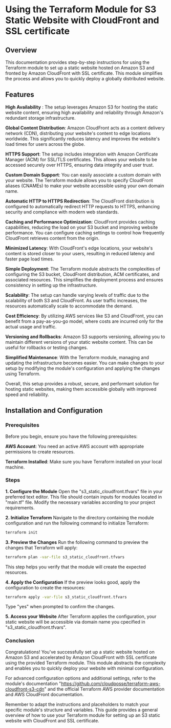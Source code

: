# Using the Terraform Module for S3 Static Website with CloudFront and SSL certificate

## Overview

This documentation provides step-by-step instructions for using the Terraform module to set up a static website hosted on Amazon S3 and fronted by Amazon CloudFront with SSL certificate. This module simplifies the process and allows you to quickly deploy a globally distributed website.

## Features

**High Availability** : The setup leverages Amazon S3 for hosting the static website content, ensuring high availability and reliability through Amazon's redundant storage infrastructure.

**Global Content Distribution**: Amazon CloudFront acts as a content delivery network (CDN), distributing your website's content to edge locations worldwide. This significantly reduces latency and improves the website's load times for users across the globe.

**HTTPS Support**: The setup includes integration with Amazon Certificate Manager (ACM) for SSL/TLS certificates. This allows your website to be accessed securely over HTTPS, ensuring data integrity and user trust.

**Custom Domain Support**: You can easily associate a custom domain with your website. The Terraform module allows you to specify CloudFront aliases (CNAMEs) to make your website accessible using your own domain name.

**Automatic HTTP to HTTPS Redirection**: The CloudFront distribution is configured to automatically redirect HTTP requests to HTTPS, enhancing security and compliance with modern web standards.

**Caching and Performance Optimization**: CloudFront provides caching capabilities, reducing the load on your S3 bucket and improving website performance. You can configure caching settings to control how frequently CloudFront retrieves content from the origin.

**Minimized Latency**: With CloudFront's edge locations, your website's content is stored closer to your users, resulting in reduced latency and faster page load times.

**Simple Deployment**: The Terraform module abstracts the complexities of configuring the S3 bucket, CloudFront distribution, ACM certificates, and associated resources. This simplifies the deployment process and ensures consistency in setting up the infrastructure.

**Scalability**: The setup can handle varying levels of traffic due to the scalability of both S3 and CloudFront. As user traffic increases, the resources automatically scale to accommodate the demand.

**Cost Efficiency**: By utilizing AWS services like S3 and CloudFront, you can benefit from a pay-as-you-go model, where costs are incurred only for the actual usage and traffic.

**Versioning and Rollbacks**: Amazon S3 supports versioning, allowing you to maintain different versions of your static website content. This can be useful for rollbacks or testing changes.

**Simplified Maintenance**: With the Terraform module, managing and updating the infrastructure becomes easier. You can make changes to your setup by modifying the module's configuration and applying the changes using Terraform.

Overall, this setup provides a robust, secure, and performant solution for hosting static websites, making them accessible globally with improved speed and reliability.

## Installation and Configuration

### Prerequisites

Before you begin, ensure you have the following prerequisites:

**AWS Account**: You need an active AWS account with appropriate permissions to create resources.

**Terraform Installed**: Make sure you have Terraform installed on your local machine. 

### Steps

**1. Configure the Module**
Open the "s3_static_cloudfront.tfvars" file in your preferred text editor. This file should contain inputs for modules located in "main.tf" file. Modify the necessary variables according to your project requirements.

**2. Initialize Terraform**
Navigate to the directory containing the module configuration and run the following command to initialize Terraform:

```sh
terraform init
```
**3. Preview the Changes**
Run the following command to preview the changes that Terraform will apply:

```sh
terraform plan -var-file s3_static_cloudfront.tfvars
```

This step helps you verify that the module will create the expected resources.

**4. Apply the Configuration**
If the preview looks good, apply the configuration to create the resources:

```sh
terraform apply -var-file s3_static_cloudfront.tfvars
```

Type "yes" when prompted to confirm the changes.

**5. Access your Website**
After Terraform applies the configuration, your static website will be accessible via domain name you cpecified in "s3_static_cloudfront.tfvars".

### Conclusion
Congratulations! You've successfully set up a static website hosted on Amazon S3 and accelerated by Amazon CloudFront with SSL certificate using the provided Terraform module. This module abstracts the complexity and enables you to quickly deploy your website with minimal configuration.

For advanced configuration options and additional settings, refer to the module's documentation "https://github.com/cloudposse/terraform-aws-cloudfront-s3-cdn" and the official Terraform AWS provider documentation and AWS CloudFront documentation.

Remember to adapt the instructions and placeholders to match your specific module's structure and variables. This guide provides a general overview of how to use your Terraform module for setting up an S3 static website with CloudFront and SSL certificate.

